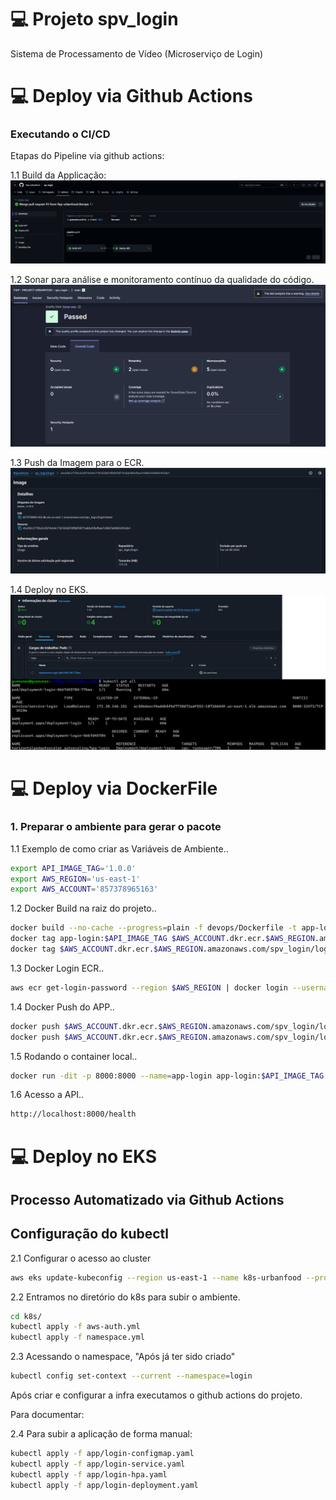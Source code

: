 # 💻 Projeto spv_login

Sistema de Processamento de Vídeo (Microserviço de Login)

# ###########################################################
# 💻 Deploy via Github Actions

### Executando o CI/CD

Etapas do Pipeline via github actions:

1.1 Build da Applicação:
![CI/CD - BUILD](devops/CICD/CICD-SPV_LOGIN-BUILD.png)

1.2 Sonar para análise e monitoramento contínuo da qualidade do código.
![CI/CD - SONAR](devops/CICD/CICD-SPV_LOGIN-SONAR.png)

1.3 Push da Imagem para o ECR.
![CI/CD - ECR](devops/CICD/CICD-SPV_LOGIN-ECR.png)

1.4 Deploy no EKS.
![CI/CD - EKS](devops/CICD/CICD-SPV_LOGIN-EKS.png)

# ###########################################################
# 💻 Deploy via DockerFile

### 1. Preparar o ambiente para gerar o pacote
1.1 Exemplo de como criar as Variáveis de Ambiente..
``` bash
export API_IMAGE_TAG='1.0.0'
export AWS_REGION='us-east-1'
export AWS_ACCOUNT='857378965163'
```

1.2 Docker Build na raiz do projeto..
``` bash
docker build --no-cache --progress=plain -f devops/Dockerfile -t app-login:$API_IMAGE_TAG .
docker tag app-login:$API_IMAGE_TAG $AWS_ACCOUNT.dkr.ecr.$AWS_REGION.amazonaws.com/spv_login/login:$API_IMAGE_TAG
docker tag $AWS_ACCOUNT.dkr.ecr.$AWS_REGION.amazonaws.com/spv_login/login:$API_IMAGE_TAG $AWS_ACCOUNT.dkr.ecr.$AWS_REGION.amazonaws.com/spv_login/login:latest
```

1.3 Docker Login ECR..
``` bash
aws ecr get-login-password --region $AWS_REGION | docker login --username AWS --password-stdin $AWS_ACCOUNT.dkr.ecr.$AWS_REGION.amazonaws.com
```

1.4 Docker Push do APP..
``` bash
docker push $AWS_ACCOUNT.dkr.ecr.$AWS_REGION.amazonaws.com/spv_login/login:$API_IMAGE_TAG
docker push $AWS_ACCOUNT.dkr.ecr.$AWS_REGION.amazonaws.com/spv_login/login:latest
```

1.5 Rodando o container local..
``` bash
docker run -dit -p 8000:8000 --name=app-login app-login:$API_IMAGE_TAG
```

1.6 Acesso a API..
``` bash
http://localhost:8000/health
```

# ###########################################################
# 💻 Deploy no EKS

## Processo Automatizado via Github Actions

## Configuração do kubectl

2.1 Configurar o acesso ao cluster
``` bash
aws eks update-kubeconfig --region us-east-1 --name k8s-urbanfood --profile terraform-iac
```

2.2 Entramos no diretório do k8s para subir o ambiente.
``` bash
cd k8s/
kubectl apply -f aws-auth.yml
kubectl apply -f namespace.yml
```

2.3 Acessando o namespace, "Após já ter sido criado"
``` bash
kubectl config set-context --current --namespace=login
```

Após criar e configurar a infra executamos o github actions do projeto. 

Para documentar: 

2.4 Para subir a aplicação de forma manual:
``` bash
kubectl apply -f app/login-configmap.yaml
kubectl apply -f app/login-service.yaml
kubectl apply -f app/login-hpa.yaml
kubectl apply -f app/login-deployment.yaml
```
